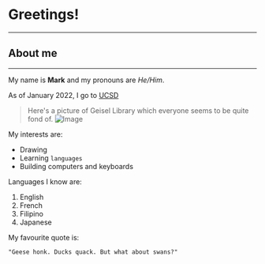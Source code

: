 # Greetings!
***

## About me
***

My name is **Mark** and my pronouns are *He/Him*.

As of January 2022, I go to [UCSD](https://www.ucsd.edu/)

>Here's a picture of Geisel Library which everyone seems to be quite fond of.
![Image](https://th.bing.com/th/id/R.63ea46f35f14987a6057df5d2a1b69ff?rik=lNR2neP79NNFeg&riu=http%3a%2f%2fwww.eg.bucknell.edu%2f%7ehyde%2fdan%2fSanDiego%2fJpegs%2f409UCSDGeiselLibrary.5.JPG&ehk=i1Q1QYIco1xQutUqclRebt7EEvABKgHZsDykseHQeXk%3d&risl=&pid=ImgRaw&r=0&sres=1&sresct=1)

My interests are:
* Drawing
* Learning ```languages```
* Building computers and keyboards

Languages I know are:
1. English
2. French
3. Filipino
4. Japanese

My favourite quote is:

```
"Geese honk. Ducks quack. But what about swans?"
```